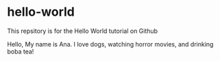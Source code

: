 # hello-world
This repsitory is for the Hello World tutorial on Github

Hello, My name is Ana.
I love dogs, watching horror movies, and drinking boba tea!
